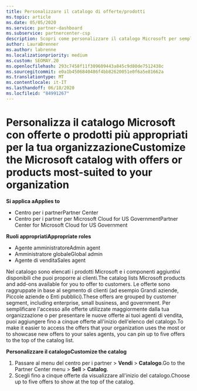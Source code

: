 ```yaml
---
title: Personalizzare il catalogo di offerte/prodotti
ms.topic: article
ms.date: 05/05/2020
ms.service: partner-dashboard
ms.subservice: partnercenter-csp
description: Scopri come personalizzare il catalogo Microsoft per semplificare l'accesso alle offerte o ai prodotti dei partner che la tua organizzazione utilizza maggiormente.
author: LauraBrenner
ms.author: labrenne
ms.localizationpriority: medium
ms.custom: SEOMAY.20
ms.openlocfilehash: 293c7458f11f309609443a845c9d80de7512438c
ms.sourcegitcommit: e0a1b4506840486f4bb82620051e0f6a5e81662a
ms.translationtype: MT
ms.contentlocale: it-IT
ms.lasthandoff: 06/18/2020
ms.locfileid: "84991267"
---
```

# <a name="customize-the-microsoft-catalog-with-offers-or-products-most-suited-to-your-organization"></a><span data-ttu-id="2952e-103">Personalizza il catalogo Microsoft con offerte o prodotti più appropriati per la tua organizzazione</span><span class="sxs-lookup"><span data-stu-id="2952e-103">Customize the Microsoft catalog with offers or products most-suited to your organization</span></span>

<span data-ttu-id="2952e-104">**Si applica a**</span><span class="sxs-lookup"><span data-stu-id="2952e-104">**Applies to**</span></span>

-  <span data-ttu-id="2952e-105">Centro per i partner</span><span class="sxs-lookup"><span data-stu-id="2952e-105">Partner Center</span></span>
-  <span data-ttu-id="2952e-106">Centro per i partner per Microsoft Cloud for US Government</span><span class="sxs-lookup"><span data-stu-id="2952e-106">Partner Center for Microsoft Cloud for US Government</span></span>

<span data-ttu-id="2952e-107">**Ruoli appropriati**</span><span class="sxs-lookup"><span data-stu-id="2952e-107">**Appropriate roles**</span></span>

- <span data-ttu-id="2952e-108">Agente amministratore</span><span class="sxs-lookup"><span data-stu-id="2952e-108">Admin agent</span></span>
- <span data-ttu-id="2952e-109">Amministratore globale</span><span class="sxs-lookup"><span data-stu-id="2952e-109">Global admin</span></span>
- <span data-ttu-id="2952e-110">Agente di vendita</span><span class="sxs-lookup"><span data-stu-id="2952e-110">Sales agent</span></span>

<span data-ttu-id="2952e-111">Nel catalogo sono elencati i prodotti Microsoft e i componenti aggiuntivi disponibili che puoi proporre ai clienti.</span><span class="sxs-lookup"><span data-stu-id="2952e-111">The catalog lists Microsoft products and add-ons available for you to offer to customers.</span></span> <span data-ttu-id="2952e-112">Le offerte sono raggruppate in base al segmento di clienti (ad esempio Grandi aziende, Piccole aziende o Enti pubblici).</span><span class="sxs-lookup"><span data-stu-id="2952e-112">These offers are grouped by customer segment, including enterprise, small business, and government.</span></span> <span data-ttu-id="2952e-113">Per semplificare l'accesso alle offerte utilizzate maggiormente dalla tua organizzazione o per presentare le nuove offerte ai tuoi agenti di vendita, puoi aggiungere fino a cinque offerte all'inizio dell'elenco del catalogo.</span><span class="sxs-lookup"><span data-stu-id="2952e-113">To make it easier to access the offers that your organization uses the most or to showcase new offers to your sales agents, you can pin up to five offers to the top of the catalog list.</span></span>

<span data-ttu-id="2952e-114">**Personalizzare il catalogo**</span><span class="sxs-lookup"><span data-stu-id="2952e-114">**Customize the catalog**</span></span>

1.  <span data-ttu-id="2952e-115">Passare al menu del centro per i partner &gt; **Vendi** &gt; **Catalogo**.</span><span class="sxs-lookup"><span data-stu-id="2952e-115">Go to the Partner Center menu &gt; **Sell** &gt; **Catalog**.</span></span>
2.  <span data-ttu-id="2952e-116">Scegli fino a cinque offerte da visualizzare all'inizio del catalogo.</span><span class="sxs-lookup"><span data-stu-id="2952e-116">Choose up to five offers to show at the top of the catalog.</span></span>
